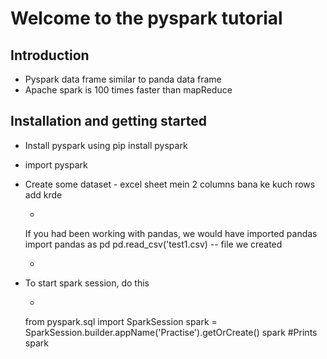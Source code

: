 # Welcome to the pyspark tutorial


## Introduction

* Pyspark data frame similar to panda data frame
* Apache spark is 100 times faster than mapReduce

## Installation and getting started

* Install pyspark using pip install pyspark
* import pyspark
* Create some dataset - excel sheet mein 2 columns bana ke kuch rows add krde

    *

    If you had been working with pandas, we would have imported pandas 
        import pandas as pd
        pd.read_csv('test1.csv) -- file we created
    
    *

* To start spark session, do this 

    *
    
    from pyspark.sql import SparkSession
    spark = SparkSession.builder.appName('Practise').getOrCreate()
    spark  #Prints spark
